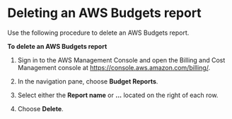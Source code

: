 # Deleting an AWS Budgets report<a name="delete-budget-report"></a>

Use the following procedure to delete an AWS Budgets report\.<a name="delete-budget-report-steps"></a>

**To delete an AWS Budgets report**

1. Sign in to the AWS Management Console and open the Billing and Cost Management console at [https://console\.aws\.amazon\.com/billing/](https://console.aws.amazon.com/billing/)\.

1. In the navigation pane, choose **Budget Reports**\.

1. Select either the **Report name** or **\.\.\.** located on the right of each row\.

1. Choose **Delete**\.